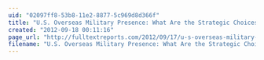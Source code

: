 ```yaml
---
uid: "02097ff8-53b8-11e2-8877-5c969d8d366f"
title: "U.S. Overseas Military Presence: What Are the Strategic Choices? | Full Text Reports..."
created: "2012-09-18 00:11:16"
page_url: "http://fulltextreports.com/2012/09/17/u-s-overseas-military-presence-what-are-the-strategic-choices/"
filename: "U.S. Overseas Military Presence: What Are the Strategic Choices? | Full Text Reports.html"
---
```

